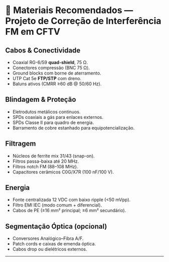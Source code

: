 # 🧰 Materiais Recomendados — Projeto de Correção de Interferência FM em CFTV

## Cabos & Conectividade
- Coaxial RG-6/59 **quad-shield**, 75 Ω.  
- Conectores compressão (BNC 75 Ω).  
- Ground blocks com borne de aterramento.  
- UTP Cat 5e **FTP/STP** com dreno.  
- Baluns ativos (CMRR ≥60 dB @ 50/60 Hz).  

## Blindagem & Proteção
- Eletrodutos metálicos contínuos.  
- SPDs coaxiais a gás para enlaces externos.  
- SPDs Classe II para quadro de energia.  
- Barramento de cobre estanhado para equipotencialização.  

## Filtragem
- Núcleos de ferrite mix 31/43 (snap-on).  
- Filtros passa-baixa até 20 MHz.  
- Filtros notch FM (88–108 MHz).  
- Capacitores cerâmicos C0G/X7R (100 nF/100 V).  

## Energia
- Fonte centralizada 12 VDC com baixo ripple (<50 mVpp).  
- Filtro EMI IEC (modo comum + diferencial).  
- Cabos de PE (≥16 mm² principal; ≥6 mm² secundário).  

## Segmentação Óptica (opcional)
- Conversores Analógico–Fibra A/F.  
- Patch cords e caixas de emenda óptica.  
- Cabos drop ou dielétricos externos.  

---
